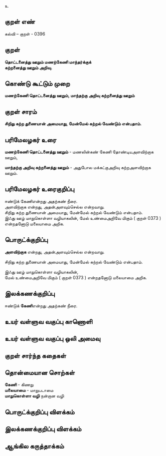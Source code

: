 உ

## குறள் எண் 

கல்வி – குறள் - 0396  

## குறள் 

**தொட்டனைத்து ஊறும் மணற்கேணி மாந்தர்க்குக்  
கற்றனைத்து ஊறும் அறிவு.**

## கொண்டு கூட்டும் முறை

**மணற்கேணி தொட்டனைத்து  ஊறும், மாந்தற்கு அறிவு கற்றனைத்து ஊறும்** 

## குறள் சாரம் 

**சிறிது கற்ற துணையான் அமையாது, மேன்மேல் கற்றல் வேண்டும் என்பதாம்.**  

## பரிமேலழகர் உரை

**மணற்கேணி தொட்டனைத்து  ஊறும்** - மணலின்கண் கேணி தோண்டியஅளவிற்றாக ஊறும்,  

**மாந்தற்கு அறிவு கற்றனைத்து ஊறும்** - அதுபோல மக்கட்குஅறிவு கற்றஅளவிற்றாக ஊறும்.

## பரிமேலழகர் உரைகுறிப்பு   

ஈண்டுக் கேணிஎன்றது அதற்கண் நீரை.  
அளவிற்றாக என்றது, அதன்அளவும்செல்ல என்றவாறு.  
சிறிது கற்ற துணையான் அமையாது, மேன்மேல் கற்றல் வேண்டும் என்பதாம்.  
இஃது ஊழ் மாறுகொள்ளா வழியாகலின், மேல் உண்மைஅறிவே மிகும் ( குறள் 0373 ) என்றதனோடு மலையாமை அறிக.     

## பொருட்க்குறிப்பு 

**அளவிற்றாக** என்றது, அதன்அளவும்செல்ல என்றவாறு.  

சிறிது கற்ற துணையான் அமையாது, மேன்மேல் கற்றல் வேண்டும் என்பதாம்.  

இஃது ஊழ் மாறுகொள்ளா வழியாகலின்,  
மேல் உண்மைஅறிவே மிகும் ( குறள் 0373 ) என்றதனோடு மலையாமை அறிக.    

## இலக்கணக்குறிப்பு  

ஈண்டுக் **கேணி**என்றது அதற்கண் நீரை.    

## உயர் வள்ளுவ வகுப்பு காணொளி


## உயர் வள்ளுவ வகுப்பு ஒலி அமைவு 

 
## குறள் சார்ந்த கதைகள் 


## தொன்மையான சொற்கள்

**கேணி** - கிணறு   
**மலையாமை** - மாறுபடாமை    
**மாறுகொள்ளா வழி** நன்றான வழி 

## பொருட்க்குறிப்பு விளக்கம்


## இலக்கணக்குறிப்பு விளக்கம்


## ஆங்கில கருத்தாக்கம் 


